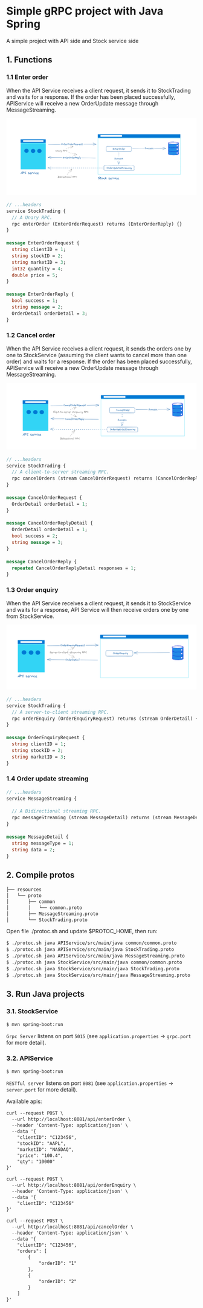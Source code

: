 # Simple gRPC project with Java Spring
A simple project with API side and Stock service side

## 1. Functions
### 1.1 Enter order
When the API Service receives a client request, it sends it to StockTrading and waits for a response. If the order has been placed successfully, APIService will receive a new OrderUpdate message through MessageStreaming.


![alt text for screen readers](./resources/images/EnterOrder.png "Text to show on mouseover")

```proto
// ...headers
service StockTrading {
  // A Unary RPC.
  rpc enterOrder (EnterOrderRequest) returns (EnterOrderReply) {}
}

message EnterOrderRequest {
  string clientID = 1;
  string stockID = 2;
  string marketID = 3;
  int32 quantity = 4;
  double price = 5;
}

message EnterOrderReply {
  bool success = 1;
  string message = 2;
  OrderDetail orderDetail = 3;
}
```

### 1.2 Cancel order
When the API Service receives a client request, it sends the orders one by one to StockService (assuming the client wants to cancel more than one order) and waits for a response. If the order has been placed successfully, APIService will receive a new OrderUpdate message through MessageStreaming.


![alt text for screen readers](./resources/images/CancelOrder.png "Text to show on mouseover")

```proto
// ...headers
service StockTrading {
  // A client-to-server streaming RPC.
  rpc cancelOrders (stream CancelOrderRequest) returns (CancelOrderReply) {}
}

message CancelOrderRequest {
  OrderDetail orderDetail = 1;
}

message CancelOrderReplyDetail {
  OrderDetail orderDetail = 1;
  bool success = 2;
  string message = 3;
}

message CancelOrderReply {
  repeated CancelOrderReplyDetail responses = 1;
}
```

### 1.3 Order enquiry
When the API Service receives a client request, it sends it to StockService and waits for a response, API Service will then receive orders one by one from StockService.

![alt text for screen readers](./resources/images/OrderEnquiry.png "Text to show on mouseover")

```proto
// ...headers
service StockTrading {
  // A server-to-client streaming RPC.
  rpc orderEnquiry (OrderEnquiryRequest) returns (stream OrderDetail) {}
}

message OrderEnquiryRequest {
  string clientID = 1;
  string stockID = 2;
  string marketID = 3;
}
```

### 1.4 Order update streaming
```proto
// ...headers
service MessageStreaming {

  // A Bidirectional streaming RPC.
  rpc messageStreaming (stream MessageDetail) returns (stream MessageDetail) {}
}

message MessageDetail {
  string messageType = 1;
  string data = 2;
}
```

## 2. Compile protos
```
├── resources
│   └── proto
│       ├── common
│       │   └── common.proto
│       ├── MessageStreaming.proto
│       └── StockTrading.proto
```
Open file ./protoc.sh and update $PROTOC_HOME, then run:
```sh
$ ./protoc.sh java APIService/src/main/java common/common.proto
$ ./protoc.sh java APIService/src/main/java StockTrading.proto
$ ./protoc.sh java APIService/src/main/java MessageStreaming.proto
$ ./protoc.sh java StockService/src/main/java common/common.proto
$ ./protoc.sh java StockService/src/main/java StockTrading.proto
$ ./protoc.sh java StockService/src/main/java MessageStreaming.proto
```

## 3. Run Java projects
### 3.1. StockService
```sh
$ mvn spring-boot:run
```
`Grpc Server` listens on port `5015` (see `application.properties` -> `grpc.port` for more detail).

### 3.2. APIService
```sh
$ mvn spring-boot:run
```
`RESTful server` listens on port `8081` (see `application.properties` -> `server.port` for more detail).

Available apis:
```
curl --request POST \
  --url http://localhost:8081/api/enterOrder \
  --header 'Content-Type: application/json' \
  --data '{
	"clientID": "C123456",
	"stockID": "AAPL",
	"marketID": "NASDAQ",
	"price": "100.4",
	"qty": "10000"
}'

```
```
curl --request POST \
  --url http://localhost:8081/api/orderEnquiry \
  --header 'Content-Type: application/json' \
  --data '{
	"clientID": "C123456"
}'
```
```
curl --request POST \
  --url http://localhost:8081/api/cancelOrder \
  --header 'Content-Type: application/json' \
  --data '{
	"clientID": "C123456",
	"orders": [
		{
			"orderID": "1"
		},
		{
			"orderID": "2"
		}
	]
}'
```